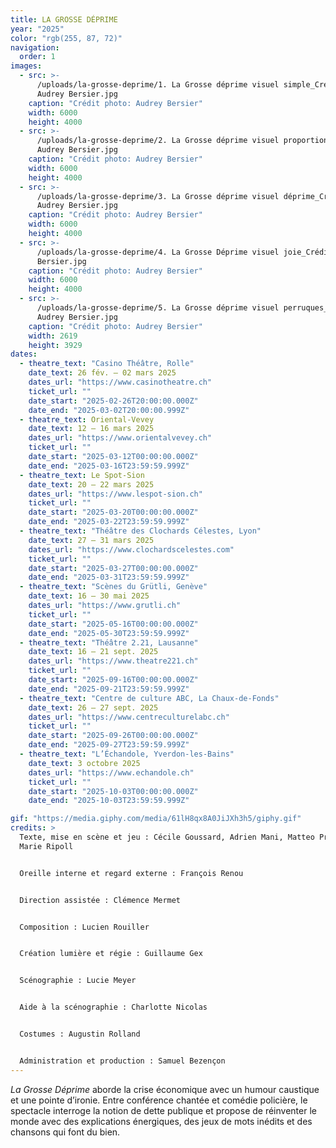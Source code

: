 ```yaml
---
title: LA GROSSE DÉPRIME
year: "2025"
color: "rgb(255, 87, 72)"
navigation:
  order: 1
images:
  - src: >-
      /uploads/la-grosse-deprime/1. La Grosse déprime visuel simple_Crédit
      Audrey Bersier.jpg
    caption: "Crédit photo: Audrey Bersier"
    width: 6000
    height: 4000
  - src: >-
      /uploads/la-grosse-deprime/2. La Grosse déprime visuel proportions_Crédit
      Audrey Bersier.jpg
    caption: "Crédit photo: Audrey Bersier"
    width: 6000
    height: 4000
  - src: >-
      /uploads/la-grosse-deprime/3. La Grosse déprime visuel déprime_Crédit
      Audrey Bersier.jpg
    caption: "Crédit photo: Audrey Bersier"
    width: 6000
    height: 4000
  - src: >-
      /uploads/la-grosse-deprime/4. La Grosse Déprime visuel joie_Crédit Audrey
      Bersier.jpg
    caption: "Crédit photo: Audrey Bersier"
    width: 6000
    height: 4000
  - src: >-
      /uploads/la-grosse-deprime/5. La Grosse déprime visuel perruques_Crédit
      Audrey Bersier.jpg
    caption: "Crédit photo: Audrey Bersier"
    width: 2619
    height: 3929
dates:
  - theatre_text: "Casino Théâtre, Rolle"
    date_text: 26 fév. – 02 mars 2025
    dates_url: "https://www.casinotheatre.ch"
    ticket_url: ""
    date_start: "2025-02-26T20:00:00.000Z"
    date_end: "2025-03-02T20:00:00.999Z"
  - theatre_text: Oriental-Vevey
    date_text: 12 – 16 mars 2025
    dates_url: "https://www.orientalvevey.ch"
    ticket_url: ""
    date_start: "2025-03-12T00:00:00.000Z"
    date_end: "2025-03-16T23:59:59.999Z"
  - theatre_text: Le Spot-Sion
    date_text: 20 – 22 mars 2025
    dates_url: "https://www.lespot-sion.ch"
    ticket_url: ""
    date_start: "2025-03-20T00:00:00.000Z"
    date_end: "2025-03-22T23:59:59.999Z"
  - theatre_text: "Théâtre des Clochards Célestes, Lyon"
    date_text: 27 – 31 mars 2025
    dates_url: "https://www.clochardscelestes.com"
    ticket_url: ""
    date_start: "2025-03-27T00:00:00.000Z"
    date_end: "2025-03-31T23:59:59.999Z"
  - theatre_text: "Scènes du Grütli, Genève"
    date_text: 16 – 30 mai 2025
    dates_url: "https://www.grutli.ch"
    ticket_url: ""
    date_start: "2025-05-16T00:00:00.000Z"
    date_end: "2025-05-30T23:59:59.999Z"
  - theatre_text: "Théâtre 2.21, Lausanne"
    date_text: 16 – 21 sept. 2025
    dates_url: "https://www.theatre221.ch"
    ticket_url: ""
    date_start: "2025-09-16T00:00:00.000Z"
    date_end: "2025-09-21T23:59:59.999Z"
  - theatre_text: "Centre de culture ABC, La Chaux-de-Fonds"
    date_text: 26 – 27 sept. 2025
    dates_url: "https://www.centreculturelabc.ch"
    ticket_url: ""
    date_start: "2025-09-26T00:00:00.000Z"
    date_end: "2025-09-27T23:59:59.999Z"
  - theatre_text: "L’Échandole, Yverdon-les-Bains"
    date_text: 3 octobre 2025
    dates_url: "https://www.echandole.ch"
    ticket_url: ""
    date_start: "2025-10-03T00:00:00.000Z"
    date_end: "2025-10-03T23:59:59.999Z"

gif: "https://media.giphy.com/media/61lH8qx8A0JiJXh3h5/giphy.gif"
credits: >
  Texte, mise en scène et jeu : Cécile Goussard, Adrien Mani, Matteo Prandi,
  Marie Ripoll


  Oreille interne et regard externe : François Renou


  Direction assistée : Clémence Mermet


  Composition : Lucien Rouiller


  Création lumière et régie : Guillaume Gex


  Scénographie : Lucie Meyer


  Aide à la scénographie : Charlotte Nicolas


  Costumes : Augustin Rolland


  Administration et production : Samuel Bezençon
---
```


_La Grosse Déprime_ aborde la crise économique avec un humour caustique et une
pointe d’ironie. Entre conférence chantée et comédie policière, le spectacle
interroge la notion de dette publique et propose de réinventer le monde avec
des explications énergiques, des jeux de mots inédits et des chansons qui font
du bien.
